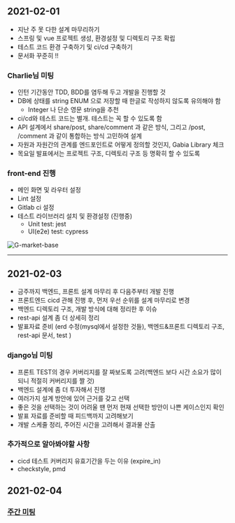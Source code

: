 ## 2021-02-01

- 지난 주 못 다한 설계 마무리하기
- 스프링 및 vue 프로젝트 생성, 환경설정 및 디렉토리 구조 확립
- 테스트 코드 환경 구축하기 및 ci/cd 구축하기
- 문서화 꾸준히 !!

### Charlie님 미팅

- 인턴 기간동안 TDD, BDD를 염두해 두고 개발을 진행할 것
- DB에 상태를 string ENUM 으로 저장할 때 한글로 작성하지 않도록 유의해야 함
  - Integer 나 단순 영문 string을 추천
- ci/cd와 테스트 코드는 별개. 테스트는 꼭 할 수 있도록 함
- API 설계에서 share/post, share/comment 과 같은 방식, 그리고 /post, /comment 과 같이 통합하는 방식 고민하여 설계
- 자원과 자원간의 관계를 엔드포인트로 어떻게 정의할 것인지, Gabia Library 체크
- 목요일 발표에서는 프로젝트 구조, 디렉토리 구조 등 명확히 할 수 있도록

### front-end 진행

- 메인 화면 및 라우터 설정
- Lint 설정
- Gitlab ci 설정
- 테스트 라이브러리 설치 및 환경설정 (진행중)
  - Unit test: jest
  - UI(e2e) test: cypress

![G-market-base](uploads/66734c678aec5a51d0453f0469c682c4/G-market-base.png)

- - -
## 2021-02-03
- 금주까지 백엔드, 프론트 설계 마무리 후 다음주부터 개발 진행
- 프론트엔드 cicd 관해 진행 후, 먼저 우선 순위를 설계 마무리로 변경 
- 백엔드 디렉토리 구조, 개발 방식에 대해 정리한 후 이슈
- rest-api 설계 좀 더 상세히 정리
- 발표자료 준비 (erd 수정(mysql에서 설정한 것들), 백엔드&프론트 디렉토리 구조, rest-api 문서, test  )

### django님 미팅
- 프론트 TEST의 경우 커버리지를 잘 짜보도록 고려(백엔드 보다 시간 소요가 많이 되니 적절히 커버리지를 짤 것)
- 백엔드 설계에 좀 더 투자해서 진행
- 여러가지 설계 방안에 있어 근거를 갖고 선택
- 좋은 것을 선택하는 것이 어려울 땐 먼저 현재 선택한 방안이 나쁜 케이스인지 확인
- 발표 자료를 준비할 때 피드백까지 고려해보기
- 개발 스케줄 정리, 주어진 시간을 고려해서 결과물 산출

### 추가적으로 알아봐야할 사항
- cicd 테스트 커버리지 유효기간을 두는 이유 (expire_in)
- checkstyle, pmd

## 2021-02-04

### [주간 미팅](https://gitlab.gabia.com/mentoring/intern/2021.01/g-market/documents/issues/6)